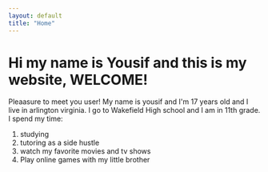 ```yaml
---
layout: default
title: "Home"
---
```


<h1>     Hi my name is Yousif and this is my website, WELCOME! </h1>
      <p> Pleaasure to meet you user! My name is yousif and I'm 17 years old and I live in arlington virginia. I go to Wakefield High school and I am in 11th grade. 
         I spend my time:</p>
      <ol>
         <li> studying </li>
         <li> tutoring as a side hustle</li>
         <li> watch my favorite movies and tv shows</li>
         <li>Play online games with my little brother</li>
      </ol> 

